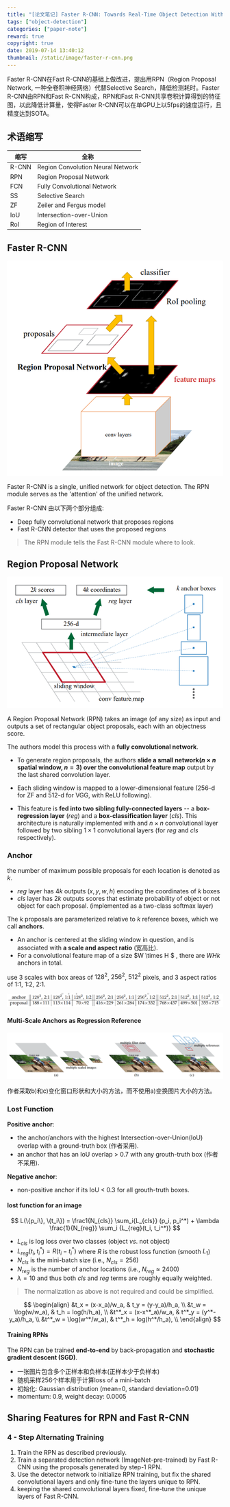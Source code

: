 ```yaml
---
title: "[论文笔记] Faster R-CNN: Towards Real-Time Object Detection With Region Proposal Networks"
tags: ["object-detection"]
categories: ["paper-note"]
reward: true
copyright: true
date: 2019-07-14 13:40:12
thumbnail: /static/image/faster-r-cnn.png
---
```




Faster R-CNN在Fast R-CNN的基础上做改进，提出用RPN（Region Proposal Network, 一种全卷积神经网络）代替Selective Search，降低检测耗时。Faster R-CNN由RPN和Fast R-CNN构成，RPN和Fast R-CNN共享卷积计算得到的特征图，以此降低计算量，使得Faster R-CNN可以在单GPU上以5fps的速度运行，且精度达到SOTA。

<!--more-->



## 术语缩写

| 缩写  | 全称                              |
| ----- | --------------------------------- |
| R-CNN | Region Convolution Neural Network |
| RPN   | Region Proposal Network           |
| FCN   | Fully Convolutional Network       |
| SS    | Selective Search                  |
| ZF    | Zeiler and Fergus model           |
| IoU   | Intersection-over-Union           |
| RoI   | Region of Interest                |

## Faster R-CNN

![1563085747876](faster-r-cnn/1563085747876.png)

Faster R-CNN is a single, unified network for object detection. The RPN module serves as the 'attention' of the unified network.

Faster R-CNN 由以下两个部分组成:

+ Deep fully convolutional network that proposes regions
+ Fast R-CNN detector that uses the proposed regions

>  The RPN module tells the Fast R-CNN module where to look.





## Region Proposal Network

![1563086507733](faster-r-cnn/1563086507733.png)

A Region Proposal Network (RPN) takes an image (of any size) as input and outputs a set of rectangular object proposals, each with an objectness score.

The authors model this process with a **fully convolutional network**.

+ To generate region proposals, the authors **slide a small network($n \times n$ spatial window, $n=3$) over the convolutional feature map** output by the last shared convolution layer. 

+ Each sliding window is mapped to a lower-dimensional feature (256-d for ZF and 512-d for VGG, with ReLU following). 
+ This feature is **fed into two sibling fully-connected layers** -- a **box-regression layer** ($reg$) and a **box-classification layer** ($cls$). This architecture is naturally implemented with and $n \times n$ convolutional layer followed by two sibling $1 \times 1$ convolutional layers (for $reg$ and $cls$ respectively).

### Anchor

the number of maximum possible proposals for each location is denoted as $k$. 

+ $reg$ layer has $4k$ outputs $(x, y, w, h)$ encoding the coordinates of $k$ boxes
+ $cls$ layer has $2k$ outputs scores that estimate probability of object or not object for each proposal. (implemented as a two-class softmax layer)



The $k$ proposals are parameterized relative to $k$ reference boxes, which we call **anchors**.

+ An anchor is centered at the sliding window in question, and is associated  with **a scale and aspect ratio** (宽高比).
+  For a convolutional feature map of a size $W \times H $ , there are $WHk$ anchors in total.



use 3 scales with box areas of $128^2$, $256^2$, $512^2$ pixels, and 3 aspect ratios of 1:1, 1:2, 2:1.

![1563093098483](faster-r-cnn/1563093098483.png)

#### Multi-Scale Anchors as Regression Reference

![1563088410857](faster-r-cnn/1563088410857.png)

作者采取b)和c)变化窗口形状和大小的方法，而不使用a)变换图片大小的方法。

### Lost Function

**Positive anchor**:

+ the anchor/anchors with the highest Intersection-over-Union(IoU) overlap with a ground-truth box (作者采用).
+ an anchor that has an IoU overlap > 0.7 with any grouth-truth box (作者不采用).

**Negative anchor**:

+ non-positive anchor if its IoU < 0.3 for all grouth-truth boxes.

#### lost  function for an image

$$
L(\{p_i\}, \{t_i\}) = \frac1{N_{cls}} \sum_i{L_{cls}} (p_i, p_i^*) + \lambda \frac{1}{N_{reg}} \sum_i {L_{reg}(t_i, t_i^*)}
$$

+ $L_{cls}$ is log loss over two classes (object $vs.$ not object)
+ $L_{reg}(t_i, t_i^*) = R(t_i - t_i^*)$ where $R$ is the robust loss function (smooth $L_1$)
+ $N_{cls}$ is the mini-batch size (i.e., $N_{cls}=256$)
+ $N_{reg}$ is the number of anchor locations (i.e., $N_{reg} \approx 2400$) 
+ $\lambda = 10$ and thus both $cls$ and $reg$ terms are roughly equally weighted.

> The normalization as above is not required and could be simplified.


$$
\begin{align}
&t_x = (x-x_a)/w_a, & t_y = (y-y_a)/h_a, \\
&t_w = \log(w/w_a), & t_h = log(h/h_a),  \\
&t^*_x = (x-x^*_a)/w_a, & t^*_y = (y^*-y_a)/h_a, \\
&t^*_w = \log(w^*/w_a), & t^*_h = log(h^*/h_a),  \\
\end{align}
$$

#### Training RPNs

The RPN can be trained **end-to-end** by back-propagation and **stochastic gradient descent (SGD)**.

+ 一张图片包含多个正样本和负样本(正样本少于负样本)
+ 随机采样256个样本用于计算loss of a mini-batch
+ 初始化: Gaussian distribution (mean=0, standard deviation=0.01)
+ momentum: 0.9,   weight decay: 0.0005

## Sharing Features for RPN and Fast R-CNN

### 4 - Step Alternating Training

1. Train the RPN as described previously.
2. Train a separated detection network (ImageNet-pre-trained) by Fast R-CNN using the proposals generated by step-1 RPN.
3. Use the detector network to initialize RPN training, but fix the shared convolutional layers and only fine-tune the layers unique to RPN.
4. keeping the shared convolutional layers fixed, fine-tune the unique layers of Fast R-CNN.